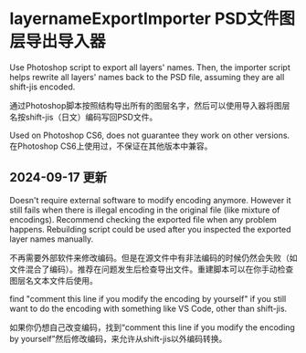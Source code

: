 # layernameExportImporter PSD文件图层导出导入器
Use Photoshop script to export all layers' names. Then, the importer script helps rewrite all layers' names back to the PSD file, assuming they are all shift-jis encoded.

通过Photoshop脚本按照结构导出所有的图层名字，然后可以使用导入器将图层名按shift-jis（日文）编码写回PSD文件。

Used on Photoshop CS6, does not guarantee they work on other versions.  
在Photoshop CS6上使用过，不保证在其他版本中兼容。

## 2024-09-17 更新
Doesn't require external software to modify encoding anymore. However it still fails when there is illegal encoding in the original file (like mixture of encodings). Recommend checking the exported file when any problem happens. Rebuilding script could be used after you inspected the exported layer names manually.

不再需要外部软件来修改编码。但是在源文件中有非法编码的时候仍然会失败（如文件混合了编码）。推荐在问题发生后检查导出文件。重建脚本可以在你手动检查图层名文本文件后使用。

find "comment this line if you modify the encoding by yourself" if you still want to do the encoding with something like VS Code, other than shift-jis.

如果你仍想自己改变编码，找到“comment this line if you modify the encoding by yourself”然后修改编码，来允许从shift-jis以外编码转换。
